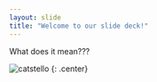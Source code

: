 ```yaml
---
layout: slide
title: "Welcome to our slide deck!"
---
```


What does it mean???

![catstello](https://octodex.github.com/images/catstello.png)
{: .center}
